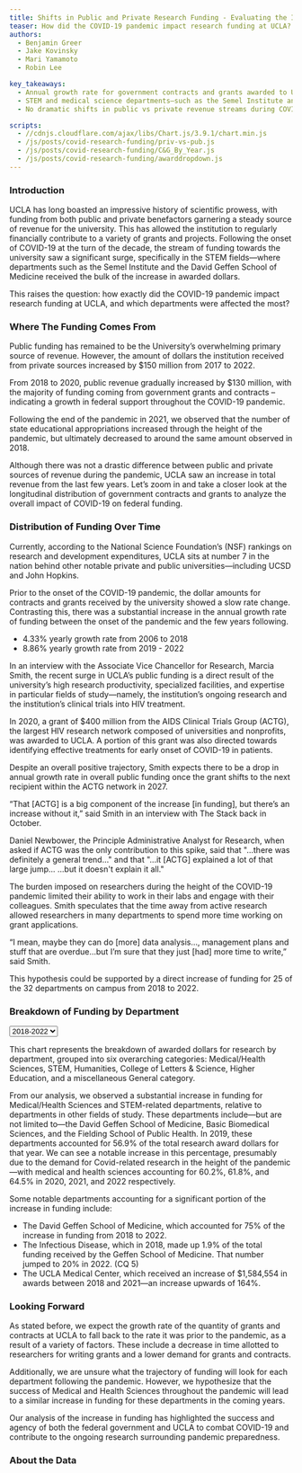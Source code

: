 ```yaml
---
title: Shifts in Public and Private Research Funding - Evaluating the Impact of COVID-19 on UCLA’s Research Activity
teaser: How did the COVID-19 pandemic impact research funding at UCLA? Which departments and types of research were affected the most?
authors:
  - Benjamin Greer
  - Jake Kovinsky
  - Mari Yamamoto
  - Robin Lee

key_takeaways:
  - Annual growth rate for government contracts and grants awarded to UCLA doubled between 2019 and 2022, compared to the annual growth rate in the 12 years prior (2006 - 2018). 
  - STEM and medical science departments—such as the Semel Institute and the David Geffen School of Medicine—received substantial increases in funding with the onset of COVID-19.
  - No dramatic shifts in public vs private revenue streams during COVID-19

scripts:
  - //cdnjs.cloudflare.com/ajax/libs/Chart.js/3.9.1/chart.min.js
  - /js/posts/covid-research-funding/priv-vs-pub.js
  - /js/posts/covid-research-funding/C&G_By_Year.js
  - /js/posts/covid-research-funding/awarddropdown.js
---
```


### Introduction

UCLA has long boasted an impressive history of scientific prowess, with funding from both public and private benefactors garnering a steady source of revenue for the university. This has allowed the institution to regularly financially contribute to a variety of grants and projects. Following the onset of COVID-19 at the turn of the decade, the stream of funding towards the university saw a significant surge, specifically in the STEM fields—where departments such as the Semel Institute and the David Geffen School of Medicine received the bulk of the increase in awarded dollars.

This raises the question: how exactly did the COVID-19 pandemic impact research funding at UCLA, and which departments were affected the most?

### Where The Funding Comes From 

<div class="bar1-chart"><canvas id = "privvspubbar" width="80%" height="500%"></canvas></div>


Public funding has remained to be the University’s overwhelming primary source of revenue. However, the amount of dollars the institution received from private sources increased by $150 million from 2017 to 2022. 

From 2018 to 2020, public revenue gradually increased by $130 million, with the majority of funding coming from government grants and contracts – indicating a growth in federal support throughout the COVID-19 pandemic. 

Following the end of the pandemic in 2021, we observed that the number of state educational appropriations increased through the height of the pandemic, but ultimately decreased to around the same amount observed in 2018.

Although there was not a drastic difference between public and private sources of revenue during the pandemic, UCLA saw an increase in total revenue from the last few years. Let’s zoom in and take a closer look at the longitudinal distribution of government contracts and grants to analyze the overall impact of COVID-19 on federal funding.


### Distribution of Funding Over Time

Currently, according to the National Science Foundation’s (NSF) rankings on research and development expenditures, UCLA sits at number 7 in the nation behind other notable private and public universities—including UCSD and John Hopkins.

<div class="bar2-chart"><canvas id="CG_Chart" width="80%" height="500%"></canvas></div>

Prior to the onset of the COVID-19 pandemic, the dollar amounts for contracts and grants received by the university showed a slow rate change. Contrasting this, there was a substantial increase in the annual growth rate of funding between the onset of the pandemic and the few years following. 

  - 4.33% yearly growth rate from 2006 to 2018
  - 8.86% yearly growth rate from 2019 - 2022 

In an interview with the Associate Vice Chancellor for Research, Marcia Smith, the recent surge in UCLA’s public funding is a direct result of the university’s high research productivity, specialized facilities, and expertise in particular fields of study—namely, the institution’s ongoing research and the institution’s clinical trials into HIV treatment. 

In 2020, a grant of $400 million from the AIDS Clinical Trials Group (ACTG), the largest HIV research network composed of universities and nonprofits, was awarded to UCLA. A portion of this grant was also directed towards identifying effective treatments for early onset of COVID-19 in patients.

Despite an overall positive trajectory, Smith expects there to be a drop in annual growth rate in overall public funding once the grant shifts to the next recipient within the ACTG network in 2027.

“That [ACTG] is a big component of the increase [in funding], but there’s an increase without it,” said Smith in an interview with The Stack back in October. 

Daniel Newbower, the Principle Administrative Analyst for Research, when asked if ACTG was the only contribution to this spike, said that "...there was definitely a general trend..." and that "...it [ACTG] explained a lot of that large jump... ...but it doesn't explain it all."

The burden imposed on researchers during the height of the COVID-19 pandemic limited their ability to work in their labs and engage with their colleagues. Smith speculates that the time away from active research allowed researchers in many departments to spend more time working on grant applications.

“I mean, maybe they can do [more] data analysis…, management plans and stuff that are overdue…but I’m sure that they just [had] more time to write,” said Smith. 

This hypothesis could be supported by a direct increase of funding for 25 of the 32 departments on campus from 2018 to 2022.


### Breakdown of Funding by Department 

<div class="pie-chart">
        <canvas id="awardspie" width="80%" height="500%"></canvas>
</div>

<div id="container">
        <div class="selectBox">
            <select id="year">
                <option value="3820830, 648950405, 244387034, 46502493, 170732336, 7358593">2018</option>
                <option value="3904681, 724254983, 287252672, 55173669, 190970123, 10224387">2019</option>
                <option value="23760958, 859479041,294435172,38179978, 201660075,9471598">2020</option>
                <option value="90899399, 993403193, 268782892, 57513401,189863676, 6740140">2021</option>
                <option value="40666616, 1111155189, 291488735, 76986327, 191921262, 10349936">2022</option>
                <option value="163052484, 4337242811, 1386346505, 274355868, 945147472, 44144654" selected>2018-2022</option>
            </select>
        </div>
    </div>
<p class = 'caption'>This chart represents the breakdown of awarded dollars for research by department, grouped into six overarching categories: Medical/Health Sciences, STEM, Humanities, College of Letters & Science, Higher Education, and a miscellaneous General category.</p>

From our analysis, we observed a substantial increase in funding for Medical/Health Sciences and STEM-related departments, relative to departments in other fields of study. These departments include—but are not limited to—the David Geffen School of Medicine, Basic Biomedical Sciences, and the Fielding School of Public Health. In 2019, these departments accounted for 56.9% of the total research award dollars for that year. We can see a notable increase in this percentage, presumably due to the demand for Covid-related research in the height of the pandemic—with medical and health sciences accounting for 60.2%, 61.8%, and 64.5% in 2020, 2021, and 2022 respectively. 

Some notable departments accounting for a significant portion of the increase in funding include: 
  - The David Geffen School of Medicine, which accounted for 75% of the increase in funding from 2018 to 2022. 
  - The Infectious Disease, which in 2018, made up 1.9% of the total funding received by the Geffen School of Medicine. That number jumped to 20% in 2022. (CQ 5)
  - The UCLA Medical Center, which received an increase of $1,584,554 in awards between 2018 and 2021—an increase upwards of 164%. 

### Looking Forward

As stated before, we expect the growth rate of the quantity of grants and contracts at UCLA to fall back to the rate it was prior to the pandemic, as a result of a variety of factors. These include a decrease in time allotted to researchers for writing grants and a lower demand for grants and contracts. 

Additionally, we are unsure what the trajectory of funding will look for each department following the pandemic. However, we hypothesize that the success of Medical and Health Sciences throughout the pandemic will lead to a similar increase in funding for these departments in the coming years. 

Our analysis of the increase in funding has highlighted the success and agency of both the federal government and UCLA to combat COVID-19 and contribute to the ongoing research surrounding pandemic preparedness. 

### About the Data 

